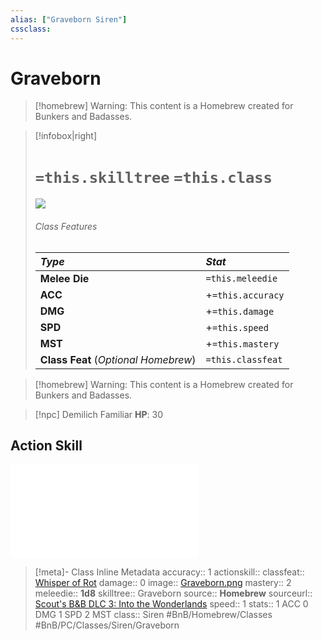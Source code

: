 ```yaml
---
alias: ["Graveborn Siren"]
cssclass: 
---
```

# Graveborn

> [!homebrew]
> Warning: This content is a Homebrew created for Bunkers and Badasses.

>[!infobox|right]
># `=this.skilltree` `=this.class`
>![](_attachments/Graveborn.png)
> ###### Class Features
> | *__Type__* | *__Stat__* |
> |:---|:---|
> | __Melee Die__ | `=this.meleedie` |
> | __ACC__ | +`=this.accuracy`|
> | __DMG__ | +`=this.damage` |
> | __SPD__ | +`=this.speed` |
> | __MST__ | +`=this.mastery` |
> | __Class Feat__ (*Optional Homebrew*) | `=this.classfeat` |

> [!homebrew]
> Warning: This content is a Homebrew created for Bunkers and Badasses.

>[!npc] Demilich Familiar
> __HP__: 30
>

## Action Skill
![](_attachments/Reaper-Of-Bones.md)





>[!meta]- Class Inline Metadata
> accuracy:: 1
> actionskill::
> classfeat:: [Whisper of Rot](../../Class-Feats/Whisper-of-Rot.md)
> damage:: 0
> image:: [Graveborn.png](_attachments/Graveborn.png)
> mastery:: 2
> meleedie:: __1d8__
> skilltree:: Graveborn
> source:: __Homebrew__
> sourceurl:: [Scout's B&B DLC 3: Into the Wonderlands](https://docs.google.com/document/d/1MLOgrWwcLNTnP9PuXrKiLImy7SUh4hXO8arVUAlmdp0/edit)
> speed:: 1
> stats:: 1 ACC 0 DMG 1 SPD 2 MST
> class:: Siren
 #BnB/Homebrew/Classes #BnB/PC/Classes/Siren/Graveborn